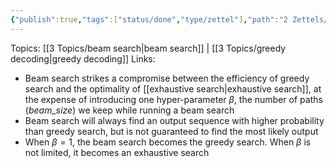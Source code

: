 ```yaml
---
{"publish":true,"tags":["status/done","type/zettel"],"path":"2 Zettels/beam search vs greedy search.md","permalink":"/2-zettels/beam-search-vs-greedy-search/","PassFrontmatter":true}
---
```



Topics: [[3 Topics/beam search\|beam search]] | [[3 Topics/greedy decoding\|greedy decoding]]
Links:

- Beam search strikes a compromise between the efficiency of greedy search and the optimality of [[exhaustive search\|exhaustive search]], at the expense of introducing one hyper-parameter $\beta$, the number of paths (*beam_size*) we keep while running a beam search
- Beam search will always find an output sequence with higher probability than greedy search, but is not guaranteed to find the most likely output
- When $\beta=1$, the beam search becomes the greedy search. When $\beta$ is not limited, it becomes an exhaustive search
